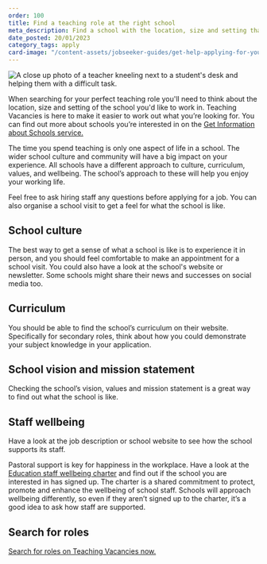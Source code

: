 ```yaml
---
order: 100
title: Find a teaching role at the right school
meta_description: Find a school with the location, size and setting that is perfect for you to teach at.
date_posted: 20/01/2023
category_tags: apply
card-image: "/content-assets/jobseeker-guides/get-help-applying-for-your-teaching-role/find-your-teaching-role-at-the-right-school.jpg"
---
```


![A close up photo of a teacher kneeling next to a student's desk and helping them with a difficult task.](/content-assets/jobseeker-guides/find-a-teaching-role-at-the-right-school-2-800x300.jpg)


When searching for your perfect teaching role you'll need to think about the location, size and setting of the school you'd like to work in. 
Teaching Vacancies is here to make it easier to work out what you’re looking for. 
You can find out more about schools you’re interested in on the [Get Information about Schools service.](https://get-information-schools.service.gov.uk/)

The time you spend teaching is only one aspect of life in a school. 
The wider school culture and community will have a big impact on your experience. 
All schools have a different approach to culture, curriculum, values, and wellbeing. 
The school’s approach to these will help you enjoy your working life.

Feel free to ask hiring staff any questions before applying for a job. 
You can also organise a school visit to get a feel for what the school is like.

## School culture
The best way to get a sense of what a school is like is to experience it in person, and you should feel comfortable to make an appointment for a school visit. 
You could also have a look at the school's website or newsletter. 
Some schools might share their news and successes on social media too.

## Curriculum
You should be able to find the school’s curriculum on their website. 
Specifically for secondary roles, think about how you could demonstrate your subject knowledge in your application.

## School vision and mission statement
Checking the school’s vision, values and mission statement is a great way to find out what the school is like.

## Staff wellbeing
Have a look at the job description or school website to see how the school supports its staff.

Pastoral support is key for happiness in the workplace. 
Have a look at the [Education staff wellbeing charter](https://www.gov.uk/guidance/education-staff-wellbeing-charter) and find out if the school you are interested in has signed up. 
The charter is a shared commitment to protect, promote and enhance the wellbeing of school staff. 
Schools will approach wellbeing differently, so even if they aren’t signed up to the charter, it’s a good idea to ask how staff are supported.

## Search for roles
<a href="https://teaching-vacancies.service.gov.uk/jobs?keyword=&location=" class="govuk-button">Search for roles on Teaching Vacancies now.</a>

